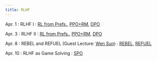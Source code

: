 ```yaml
---
title: RLHF
---
```


Apr. 1
: RLHF I
  : [RL from Prefs.](https://arxiv.org/pdf/1706.03741), [PPO+RM](https://arxiv.org/abs/2009.01325), [DPO](https://arxiv.org/pdf/2305.18290)

Apr. 3
: RLHF II
  : [RL from Prefs.](https://arxiv.org/pdf/1706.03741), [PPO+RM](https://arxiv.org/abs/2009.01325), [DPO](https://arxiv.org/pdf/2305.18290)

Apr. 8
: REBEL and REFUEL (Guest Lecture: [Wen Sun](https://wensun.github.io/))
  : [REBEL](https://arxiv.org/abs/2404.16767), [REFUEL](https://arxiv.org/pdf/2410.04612)

Apr. 10
: RLHF as Game Solving
  : [SPO](https://gokul.dev/spo/)